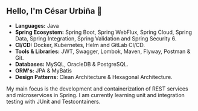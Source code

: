 ## Hello, I'm César Urbiña 👋

- **Languages:** Java
- **Spring Ecosystem:** Spring Boot, Spring WebFlux, Spring Cloud, Spring Data, Spring Integration, Spring Validation and Spring Security 6.
- **CI/CD:** Docker, Kubernetes, Helm and GitLab CI/CD.
- **Tools & Libraries:** JWT, Swagger, Lombok, Maven, Flyway, Postman & Git.
- **Databases:** MySQL, OracleDB & PostgreSQL.
- **ORM's:** JPA & MyBatis
- **Design Patterns:** Clean Architecture & Hexagonal Architecture.

My main focus is the development and containerization of REST services and microservices in Spring. I am currently learning unit and integration testing with JUnit and Testcontainers.
